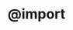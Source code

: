 ---
title: "@import"
description: "This is the description of the `@import` property."
category: css
keywords: css, style
last_test_date: "2019-02-28"
test_url: "/tests/css-placement.html"
test_results_url: "https://app.emailonacid.com/app/acidtest/6vV9sx4RoRsdnkZBDjLWwSC18VcUQzJY00tlj2NVSxKKv/list"
stats: {
    apple-mail: {
        macos: {
            "2019-02":  "y"
        },
        ios: {
            "2019-02":  "y"
        }
    },
    gmail: {
        desktop-webmail: {
            "2019-02":  "n"
        },
        ios: {
            "2019-02":  "n"
        },
        android: {
            "2019-02":  "n"
        }
    },
    outlook: {
        windows: {
            "2019-02":  "y"
        },
        windows-10-mail: {
            "2019-02":  "y"
        },
        macos: {
            "2019-02":  "y"
        },
        outlook-com: {
            "2019-02":  "n"
        },
        ios: {
            "2019-02":  "n"
        },
        android: {
            "2019-02":  "n"
        }
    },
    yahoo: {
        desktop-webmail: {
            "2019-02":  "n"
        },
        ios: {
            "2019-02":  "n"
        },
        android: {
            "2019-02":  "n"
        }
    },
    aol: {
        desktop-webmail: {
            "2019-02":  "n"
        },
        ios: {
            "2019-02":  "n"
        }
    },
    samsung-email: {
        android: {
            "5.0.10.2":  "n"
        }
    }
}
---